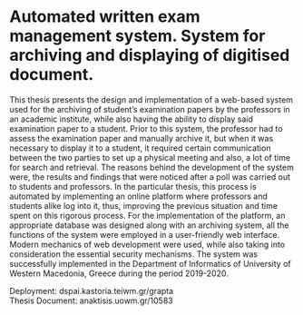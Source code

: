 # Automated written exam management system. System for archiving and displaying of digitised document.

This thesis presents the design and implementation of a web-based system used for the archiving of student’s examination papers by the professors in an academic institute, while also having the ability to display said examination paper to a student. Prior to this system, the professor had to assess the examination paper and manually archive it, but when it was necessary to display it to a student, it required certain communication between the two parties to set up a physical meeting and also, a lot of time for search and retrieval. The reasons behind the development of the system were, the results and findings that were noticed after a poll was carried out to students and professors. In the particular thesis, this process is automated by implementing an online platform where professors and students alike log into it, thus, improving the previous situation and time spent on this rigorous process. For the implementation of the platform, an appropriate database was designed along with an archiving system, all the functions of the system were employed in a user-friendly web interface. Modern mechanics of web development were used, while also taking into consideration the essential security mechanisms. The system was successfully implemented in the Department of Informatics of University of Western Macedonia, Greece during the period 2019-2020.

Deployment: dspai.kastoria.teiwm.gr/grapta  
Thesis Document: anaktisis.uowm.gr/10583
